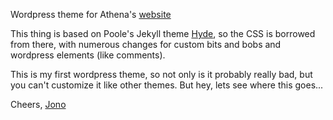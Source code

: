 Wordpress theme for Athena's [website](http://herlist.online)

This thing is based on Poole's Jekyll theme [Hyde](https://github.com/poole/hyde), so the CSS is borrowed from there, with numerous changes for custom bits and bobs and wordpress elements (like comments).

This is my first wordpress theme, so not only is it probably really bad, but you can't customize it like other themes. But hey, lets see where this goes...

Cheers,
[Jono](https://jono.tech)